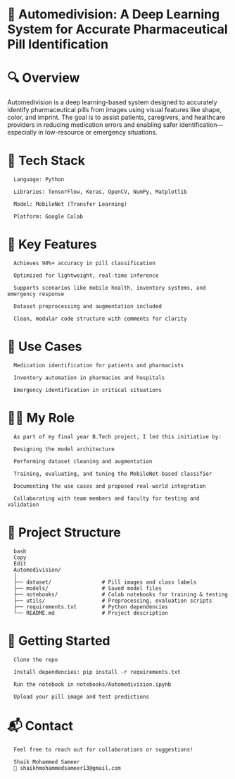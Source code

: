 # 💊 Automedivision: A Deep Learning System for Accurate Pharmaceutical Pill Identification
   # 🔍 Overview
Automedivision is a deep learning-based system designed to accurately identify pharmaceutical pills from images using visual features like shape, color, and imprint. The goal is to assist patients, caregivers, and healthcare providers in reducing medication errors and enabling safer identification—especially in low-resource or emergency situations.

   # 🧠 Tech Stack
      Language: Python

      Libraries: TensorFlow, Keras, OpenCV, NumPy, Matplotlib

      Model: MobileNet (Transfer Learning)

      Platform: Google Colab

   # 🎯 Key Features
      Achieves 90%+ accuracy in pill classification

      Optimized for lightweight, real-time inference

      Supports scenarios like mobile health, inventory systems, and emergency response

      Dataset preprocessing and augmentation included

      Clean, modular code structure with comments for clarity

   # 📌 Use Cases
      Medication identification for patients and pharmacists

      Inventory automation in pharmacies and hospitals

      Emergency identification in critical situations

   # 👨‍💻 My Role
      As part of my final year B.Tech project, I led this initiative by:

      Designing the model architecture

      Performing dataset cleaning and augmentation

      Training, evaluating, and tuning the MobileNet-based classifier

      Documenting the use cases and proposed real-world integration

      Collaborating with team members and faculty for testing and validation

   # 📁 Project Structure
      bash
      Copy
      Edit
      Automedivision/
      │
      ├── dataset/                # Pill images and class labels
      ├── models/                 # Saved model files
      ├── notebooks/              # Colab notebooks for training & testing
      ├── utils/                  # Preprocessing, evaluation scripts
      ├── requirements.txt        # Python dependencies
      └── README.md               # Project description
   # 🚀 Getting Started
      Clone the repo

      Install dependencies: pip install -r requirements.txt

      Run the notebook in notebooks/Automedivision.ipynb

      Upload your pill image and test predictions

   # 📬 Contact
      Feel free to reach out for collaborations or suggestions!

      Shaik Mohammed Sameer
      📧 shaikhmohammedsameer13@gmail.com

